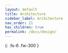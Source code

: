 ```yaml
---
layout: default
title: Architecture
sidebar_label: Architecture
nav_order: 21
has_children: true
permalink: /docs/design/
---
```


{: .fs-6 .fw-300 }
